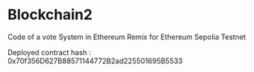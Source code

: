 # Blockchain2
Code of a vote System in Ethereum Remix for Ethereum Sepolia Testnet

Deployed contract hash : 0x70f356D627B88571144772B2ad225501695B5533
